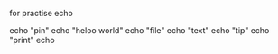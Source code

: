 
for practise
echo

echo "pin"
echo "heloo world"
echo "file"
echo "text"
echo "tip"
echo "print"
echo

